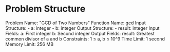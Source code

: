 # Problem Structure

Problem Name: "GCD of Two Numbers"
Function Name: gcd
Input Structure: - a: integer - b: integer
Output Structure: - result: integer
Input Fields:
a: First integer
b: Second integer
Output Fields:
result: Greatest common divisor of a and b
Constraints: 1 ≤ a, b ≤ 10^9
Time Limit: 1 second
Memory Limit: 256 MB
